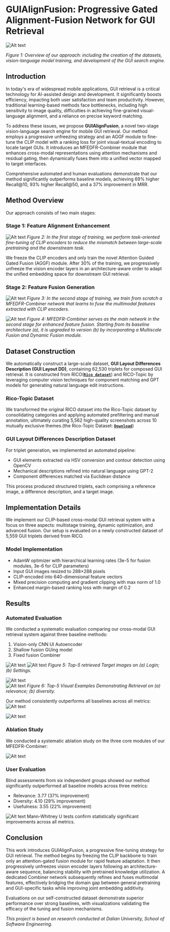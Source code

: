 # GUIAlignFusion: Progressive Gated Alignment-Fusion Network for GUI Retrieval
![Alt text](https://github.com/fangyanjia1999/-GUIAlignFusion/blob/main/Display/overall.PNG)

*Figure 1: Overview of our approach: including the creation of the datasets, vision-language model training, and development of the GUI search engine.*

## Introduction
In today's era of widespread mobile applications, GUI retrieval is a critical technology for AI-assisted design and development. It significantly boosts efficiency, impacting both user satisfaction and team productivity. However, traditional learning-based methods face bottlenecks, including high sensitivity to image quality, difficulties in achieving fine-grained visual-language alignment, and a reliance on precise keyword matching.

To address these issues, we propose **GUIAlignFusion**, a novel two-stage vision-language search engine for mobile GUI retrieval. Our method employs a progressive unfreezing strategy and an AGGF module to fine-tune the CLIP model with a ranking loss for joint visual-textual encoding to locate target GUIs. It introduces an MFEDFR-Combiner module that enhances cross-modal representations using attention mechanisms and residual gating, then dynamically fuses them into a unified vector mapped to target interfaces.

Comprehensive automated and human evaluations demonstrate that our method significantly outperforms baseline models, achieving 69% higher Recall@10, 93% higher Recall@50, and a 37% improvement in MRR.

## Method Overview
Our approach consists of two main stages:

### Stage 1: Feature Alignment Enhancement
![Alt text](https://github.com/fangyanjia1999/-GUIAlignFusion/blob/main/Display/stage1.png)
*Figure 2: In the first stage of training, we perform task-oriented fine-tuning of CLIP encoders to reduce the mismatch between large-scale pretraining and the downstream task.*

We freeze the CLIP encoders and only train the novel Attention Guided Gated Fusion (AGGF) module. After 30% of the training, we progressively unfreeze the vision encoder layers in an architecture-aware order to adapt the unified embedding space for downstream GUI retrieval.

### Stage 2: Feature Fusion Generation
![Alt text](https://github.com/fangyanjia1999/-GUIAlignFusion/blob/main/Display/stage2.jpg)
*Figure 3: In the second stage of training, we train from scratch a MFEDFR-Combiner network that learns to fuse the multimodal features extracted with CLIP encoders.*

![Alt text](https://github.com/fangyanjia1999/-GUIAlignFusion/blob/main/Display/Model2.png)
*Figure 4: MFEDFR-Combiner serves as the main network in the second stage for enhanced feature fusion. Starting from its baseline architecture (a), it is upgraded to version (b) by incorporating a Multiscale Fusion and Dynamic Fusion module.*

## Dataset Construction
We automatically construct a large-scale dataset, **GUI Layout Differences Description (GUI Layout DD)**, containing 62,530 triplets for composed GUI retrieval. It is constructed from RICO(**[`Rico dataset`](http://interactionmining.org/rico)**) and RICO-Topic by leveraging computer vision techniques for component matching and GPT models for generating natural language edit instructions.

### Rico-Topic Dataset
We transformed the original RICO dataset into the Rico-Topic dataset by consolidating categories and applying automated prefiltering and manual annotation, ultimately curating 5,562 high-quality screenshots across 10 mutually exclusive themes.(the Rico-Topic Dataset: **[`Download`](https://drive.google.com/file/d/11TPlera7HjaF4O_8s0dd8OPgvfd0AeWh/view?usp=drive_link)**)

### GUI Layout Differences Description Dataset
For triplet generation, we implemented an automated pipeline:
- GUI elements extracted via HSV conversion and contour detection using OpenCV
- Mechanical descriptions refined into natural language using GPT-2
- Component differences matched via Euclidean distance

This process produced structured triplets, each comprising a reference image, a difference description, and a target image.

## Implementation Details
We implement our CLIP-based cross-modal GUI retrieval system with a focus on three aspects: multistage training, dynamic optimization, and advanced fusion. Our setup is evaluated on a newly constructed dataset of 5,559 GUI triplets derived from RICO.

### Model Implementation
- AdamW optimizer with hierarchical learning rates (3e-5 for fusion modules, 3e-6 for CLIP parameters)
- Input GUI images resized to 288×288 pixels
- CLIP-encoded into 640-dimensional feature vectors
- Mixed precision computing and gradient clipping with max norm of 1.0
- Enhanced margin-based ranking loss with margin of 0.2

## Results
### Automated Evaluation
We conducted a systematic evaluation comparing our cross-modal GUI retrieval system against three baseline methods:
1. Vision-only CNN UI Autoencoder
2. Shallow fusion GUing model
3. Fixed fusion Combiner

![Alt text](https://github.com/fangyanjia1999/-GUIAlignFusion/blob/main/Display/login.png)
![Alt text](https://github.com/fangyanjia1999/-GUIAlignFusion/blob/main/Display/setting.png)
*Figure 5: Top-5 retrieved Target images on (a) Login; (b) Settings.*

![Alt text](https://github.com/fangyanjia1999/-GUIAlignFusion/blob/main/Display/relevance.jpg)  
![Alt text](https://github.com/fangyanjia1999/-GUIAlignFusion/blob/main/Display/diversity.jpg)
*Figure 6: Top-5 Visual Examples Demonstrating Retrieval on (a) relevance; (b) diversity.*

Our method consistently outperforms all baselines across all metrics:
![Alt text](https://github.com/fangyanjia1999/-GUIAlignFusion/blob/main/Display/T1.png)

![Alt text](https://github.com/fangyanjia1999/-GUIAlignFusion/blob/main/Display/T2.png)
### Ablation Study
We conducted a systematic ablation study on the three core modules of our MFEDFR-Combiner:

![Alt text](https://github.com/fangyanjia1999/-GUIAlignFusion/blob/main/Display/T3.png)
### User Evaluation
Blind assessments from six independent groups showed our method significantly outperformed all baseline models across three metrics:
- Relevance: 3.77 (37% improvement)
- Diversity: 4.10 (29% improvement)
- Usefulness: 3.55 (22% improvement)

![Alt text](https://github.com/fangyanjia1999/-GUIAlignFusion/blob/main/Display/T4.png)
Mann-Whitney U tests confirm statistically significant improvements across all metrics.

## Conclusion
This work introduces GUIAlignFusion, a progressive fine-tuning strategy for GUI retrieval. The method begins by freezing the CLIP backbone to train only an attention-gated fusion module for rapid feature adaptation. It then progressively unfreezes vision encoder layers following an architecture-aware sequence, balancing stability with pretrained knowledge utilization. A dedicated Combiner network subsequently refines and fuses multimodal features, effectively bridging the domain gap between general pretraining and GUI-specific tasks while improving joint embedding additivity.

Evaluations on our self-constructed dataset demonstrate superior performance over strong baselines, with visualizations validating the efficacy of the tuning and fusion mechanisms.


*This project is based on research conducted at Dalian University, School of Software Engineering.*
